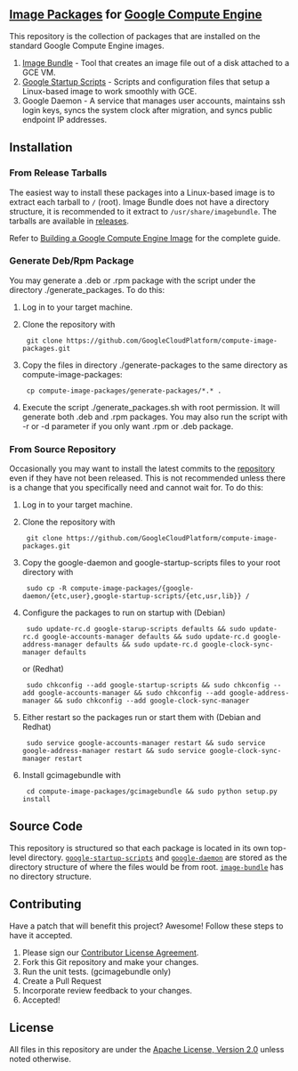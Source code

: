 ## [Image Packages](https://cloud.google.com/compute/docs/images) for [Google Compute Engine](https://cloud.google.com/compute/)
This repository is the collection of packages that are installed on the standard Google Compute Engine images.

1. [Image Bundle](https://cloud.google.com/compute/docs/images#buildingimage) - Tool that creates an image file out of a disk attached to a GCE VM.
1. [Google Startup Scripts](https://cloud.google.com/compute/docs/startupscript) - Scripts and configuration files that setup a Linux-based image to work smoothly with GCE.
1. Google Daemon - A service that manages user accounts, maintains ssh login keys, syncs the system clock after migration, and syncs public endpoint IP addresses.

## Installation

### From Release Tarballs
The easiest way to install these packages into a Linux-based image is to extract each tarball to `/` (root). Image Bundle does not have a directory structure, it is recommended to it extract to `/usr/share/imagebundle`. The tarballs are available in [releases](https://github.com/GoogleCloudPlatform/compute-image-packages/releases).

Refer to [Building a Google Compute Engine Image](https://cloud.google.com/compute/docs/images) for the complete guide.

### Generate Deb/Rpm Package
You may generate a .deb or .rpm package with the script under the directory ./generate_packages. To do this:

1. Log in to your target machine.
1. Clone the repository with

        git clone https://github.com/GoogleCloudPlatform/compute-image-packages.git

2. Copy the files in directory ./generate-packages to the same directory as compute-image-packages:

        cp compute-image-packages/generate-packages/*.* .

3. Execute the script ./generate_packages.sh with root permission. It will generate both .deb and .rpm packages. You may also run the script with -r or -d parameter if you only want .rpm or .deb package.

### From Source Repository
Occasionally you may want to install the latest commits to the [repository](https://github.com/GoogleCloudPlatform/compute-image-packages/) even if they have not been released. This is not recommended unless there is a change that you specifically need and cannot wait for. To do this:

1. Log in to your target machine.
1. Clone the repository with

        git clone https://github.com/GoogleCloudPlatform/compute-image-packages.git

1. Copy the google-daemon and google-startup-scripts files to your root directory with

        sudo cp -R compute-image-packages/{google-daemon/{etc,user},google-startup-scripts/{etc,usr,lib}} /

1. Configure the packages to run on startup with (Debian)

        sudo update-rc.d google-starup-scripts defaults && sudo update-rc.d google-accounts-manager defaults && sudo update-rc.d google-address-manager defaults && sudo update-rc.d google-clock-sync-manager defaults

   or (Redhat)

        sudo chkconfig --add google-startup-scripts && sudo chkconfig --add google-accounts-manager && sudo chkconfig --add google-address-manager && sudo chkconfig --add google-clock-sync-manager

1. Either restart so the packages run or start them with (Debian and Redhat)

        sudo service google-accounts-manager restart && sudo service google-address-manager restart && sudo service google-clock-sync-manager restart

1. Install gcimagebundle with

        cd compute-image-packages/gcimagebundle && sudo python setup.py install

## Source Code
This repository is structured so that each package is located in its own top-level directory. [`google-startup-scripts`](google-startup-scripts/) and [`google-daemon`](google-daemon/) are stored as the directory structure of where the files would be from root. [`image-bundle`](image-bundle/) has no directory structure.

## Contributing
Have a patch that will benefit this project? Awesome! Follow these steps to have it accepted.

1. Please sign our [Contributor License Agreement](CONTRIB.md).
1. Fork this Git repository and make your changes.
1. Run the unit tests. (gcimagebundle only)
1. Create a Pull Request
1. Incorporate review feedback to your changes.
1. Accepted!

## License
All files in this repository are under the [Apache License, Version 2.0](LICENSE) unless noted otherwise.
